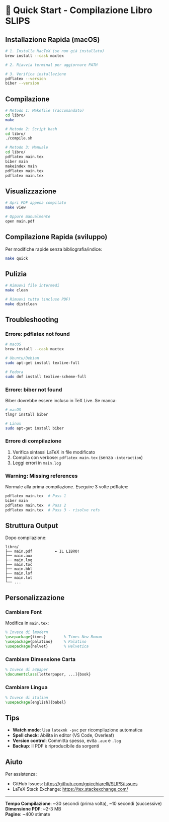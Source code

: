 # 🚀 Quick Start - Compilazione Libro SLIPS

## Installazione Rapida (macOS)

```bash
# 1. Installa MacTeX (se non già installato)
brew install --cask mactex

# 2. Riavvia terminal per aggiornare PATH

# 3. Verifica installazione
pdflatex --version
biber --version
```

## Compilazione

```bash
# Metodo 1: Makefile (raccomandato)
cd libro/
make

# Metodo 2: Script bash
cd libro/
./compile.sh

# Metodo 3: Manuale
cd libro/
pdflatex main.tex
biber main
makeindex main  
pdflatex main.tex
pdflatex main.tex
```

## Visualizzazione

```bash
# Apri PDF appena compilato
make view

# Oppure manualmente
open main.pdf
```

## Compilazione Rapida (sviluppo)

Per modifiche rapide senza bibliografia/indice:

```bash
make quick
```

## Pulizia

```bash
# Rimuovi file intermedi
make clean

# Rimuovi tutto (incluso PDF)
make distclean
```

## Troubleshooting

### Errore: pdflatex not found

```bash
# macOS
brew install --cask mactex

# Ubuntu/Debian
sudo apt-get install texlive-full

# Fedora
sudo dnf install texlive-scheme-full
```

### Errore: biber not found

Biber dovrebbe essere incluso in TeX Live. Se manca:

```bash
# macOS
tlmgr install biber

# Linux
sudo apt-get install biber
```

### Errore di compilazione

1. Verifica sintassi LaTeX in file modificato
2. Compila con verbose: `pdflatex main.tex` (senza `-interaction`)
3. Leggi errori in `main.log`

### Warning: Missing references

Normale alla prima compilazione. Eseguire 3 volte pdflatex:

```bash
pdflatex main.tex  # Pass 1
biber main
pdflatex main.tex  # Pass 2
pdflatex main.tex  # Pass 3 - risolve refs
```

## Struttura Output

Dopo compilazione:

```
libro/
├── main.pdf          ← IL LIBRO!
├── main.aux
├── main.log
├── main.toc
├── main.bbl
├── main.lof
├── main.lot
└── ...
```

## Personalizzazione

### Cambiare Font

Modifica in `main.tex`:

```latex
% Invece di lmodern
\usepackage{times}        % Times New Roman
\usepackage{palatino}     % Palatino
\usepackage{helvet}       % Helvetica
```

### Cambiare Dimensione Carta

```latex
% Invece di a4paper
\documentclass[letterpaper, ...]{book}
```

### Cambiare Lingua

```latex
% Invece di italian
\usepackage[english]{babel}
```

## Tips

- **Watch mode**: Usa `latexmk -pvc` per ricompilazione automatica
- **Spell check**: Abilita in editor (VS Code, Overleaf)
- **Version control**: Committa spesso, evita `.aux` e `.log`
- **Backup**: Il PDF è riproducibile da sorgenti

## Aiuto

Per assistenza:
- GitHub Issues: https://github.com/gpicchiarelli/SLIPS/issues
- LaTeX Stack Exchange: https://tex.stackexchange.com/

---

**Tempo Compilazione**: ~30 secondi (prima volta), ~10 secondi (successive)  
**Dimensione PDF**: ~2-3 MB  
**Pagine**: ~400 stimate

